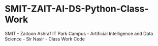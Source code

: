 # SMIT-ZAIT-AI-DS-Python-Class-Work
SMIT - Zaitoon Ashraf IT Park Campus - Artificial Intelligence and Data Science - Sir Nasir - Class Work Code

